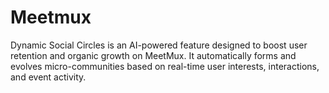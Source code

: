 # Meetmux
Dynamic Social Circles is an AI-powered feature designed to boost user retention and organic growth on MeetMux. It automatically forms and evolves micro-communities based on real-time user interests, interactions, and event activity.
